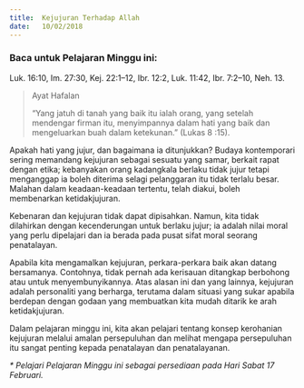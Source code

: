 ```yaml
---
title:  Kejujuran Terhadap Allah
date:   10/02/2018
---
```


### Baca untuk Pelajaran Minggu ini:
Luk. 16:10, Im. 27:30, Kej. 22:1–12, Ibr. 12:2, Luk. 11:42, Ibr. 7:2–10, Neh. 13.

> <p>Ayat Hafalan</p>
> “Yang jatuh di tanah yang baik itu ialah orang, yang setelah mendengar firman itu, menyimpannya dalam hati yang baik dan mengeluarkan buah dalam ketekunan.” (Lukas 8 :15). 
Apakah hati yang jujur, dan bagaimana ia ditunjukkan?
Budaya kontemporari sering memandang kejujuran sebagai sesuatu yang samar, berkait rapat dengan etika; kebanyakan orang kadangkala berlaku tidak jujur tetapi menganggap ia boleh diterima selagi pelanggaran itu tidak terlalu besar.  Malahan dalam keadaan-keadaan tertentu, telah diakui, boleh membenarkan ketidakjujuran.

Kebenaran dan kejujuran tidak dapat dipisahkan.  Namun, kita tidak dilahirkan dengan kecenderungan untuk berlaku jujur; ia adalah nilai moral yang perlu dipelajari dan ia berada pada pusat sifat moral seorang penatalayan.

Apabila kita mengamalkan kejujuran, perkara-perkara baik akan datang bersamanya.  Contohnya, tidak pernah ada kerisauan ditangkap berbohong atau untuk menyembunyikannya.  Atas alasan ini dan yang lainnya, kejujuran adalah personaliti yang berharga, terutama dalam situasi yang sukar apabila berdepan dengan godaan yang membuatkan kita mudah ditarik ke arah ketidakjujuran.

Dalam pelajaran minggu ini, kita akan pelajari tentang konsep kerohanian kejujuran melalui amalan persepuluhan dan melihat mengapa persepuluhan itu sangat penting kepada penatalayan dan penatalayanan.


_* Pelajari Pelajaran Minggu ini sebagai persediaan pada Hari  Sabat 17 Februari._